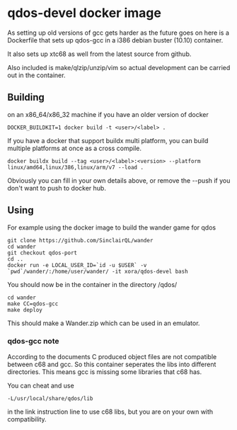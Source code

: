 # qdos-devel docker image

As setting up old versions of gcc gets harder as the future goes on here
is a Dockerfile that sets up qdos-gcc in a i386 debian buster (10.10)
container.

It also sets up xtc68 as well from the latest source from github.

Also included is make/qlzip/unzip/vim so actual development can
be carried out in the container.

## Building

on an x86_64/x86_32 machine if you have an older version of docker

    DOCKER_BUILDKIT=1 docker build -t <user>/<label> .

If you have a docker that support buildx multi platform, you can build
multiple platforms at once as a cross compile.

    docker buildx build --tag <user>/<label>:<version> --platform linux/amd64,linux/386,linux/arm/v7 --load .

Obviously you can fill in your own details above, or remove the --push if you
don't want to push to docker hub.

## Using

For example using the docker image to build the wander game for qdos

    git clone https://github.com/SinclairQL/wander
    cd wander
    git checkout qdos-port
    cd ..
    docker run -e LOCAL_USER_ID=`id -u $USER` -v `pwd`/wander/:/home/user/wander/ -it xora/qdos-devel bash

You should now be in the container in the directory /qdos/

    cd wander
    make CC=qdos-gcc
    make deploy

This should make a Wander.zip which can be used in an emulator.

### qdos-gcc note

According to the documents C produced object files are not compatible
between c68 and gcc. So this container seperates the libs into different
directories. This means gcc is missing some libraries that c68 has.

You can cheat and use

```
-L/usr/local/share/qdos/lib
```

in the link instruction line to use c68 libs, but you are on your own
with compatibility.

